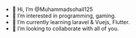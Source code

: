 - 👋 Hi, I’m @Muhammadsohail125
- 👀 I’m interested in programming, gaming.
- 🌱 I’m currently learning laravel & Vuejs, Flutter.
- 💞️ I’m looking to collaborate with all of you.

<!---
Muhammadsohail125/Muhammadsohail125 is a ✨ special ✨ repository because its `README.md` (this file) appears on your GitHub profile.
You can click the Preview link to take a look at your changes.
--->
